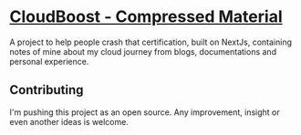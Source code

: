 # [CloudBoost - Compressed Material](https://cloud.itzyahya.tech)

 A project to help people crash that certification, built on NextJs, containing notes of mine about my cloud journey from blogs, documentations and personal experience.
## Contributing

I'm pushing this project as an open source. Any improvement, insight or even another ideas is welcome.

